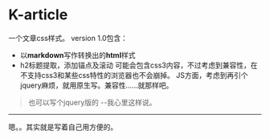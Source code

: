 # K-article
一个文章css样式。
version 1.0包含：
* 以**markdown**写作转换出的**html**样式
* h2标题提取，添加锚点及滚动
可能会包含css3内容，不过考虑到兼容性，在不支持css3和某些css特性的浏览器也不会崩掉。
JS方面，考虑到再引个jquery麻烦，就用原生写。兼容性……就那样吧。
>也可以写个jquery版的
--我心里这样说。
***
嗯。。其实就是写着自己用方便的。
